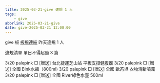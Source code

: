 ```yaml
---
title: 2025-03-21-give 違規 1 人
tags:
    - give
abbrlink: 2025-03-21-give
date: give-2025-03-21 12:00:00
---
```

give 板 [板規連結](https://www.ptt.cc/bbs/give/M.1612495900.A.C32.html)
昨天違規 1 人
<!-- more -->

違規清單
單日不得超過 3 篇

3/20 palepink □ [贈送] 台北捷運芝山站 平板支撐健腹器
3/20 palepink □ [贈送] 全國 Bink水瓶（800ml)
3/20 palepink □ [贈送] 全國 歐芮坦 衣物清新噴霧
3/20 palepink □ [贈送] 全國 River綠色水壺 500ml